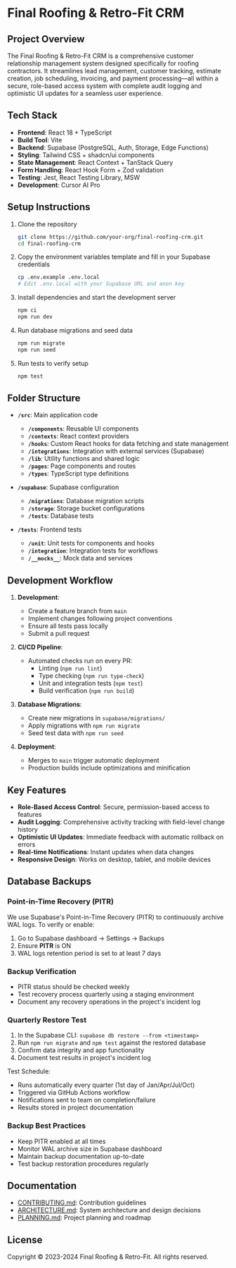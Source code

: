 # Final Roofing & Retro-Fit CRM

## Project Overview

The Final Roofing & Retro-Fit CRM is a comprehensive customer relationship management system designed specifically for roofing contractors. It streamlines lead management, customer tracking, estimate creation, job scheduling, invoicing, and payment processing—all within a secure, role-based access system with complete audit logging and optimistic UI updates for a seamless user experience.

## Tech Stack

- **Frontend**: React 18 + TypeScript
- **Build Tool**: Vite
- **Backend**: Supabase (PostgreSQL, Auth, Storage, Edge Functions)
- **Styling**: Tailwind CSS + shadcn/ui components
- **State Management**: React Context + TanStack Query
- **Form Handling**: React Hook Form + Zod validation
- **Testing**: Jest, React Testing Library, MSW
- **Development**: Cursor AI Pro

## Setup Instructions

1. Clone the repository
   ```bash
   git clone https://github.com/your-org/final-roofing-crm.git
   cd final-roofing-crm
   ```

2. Copy the environment variables template and fill in your Supabase credentials
   ```bash
   cp .env.example .env.local
   # Edit .env.local with your Supabase URL and anon key
   ```

3. Install dependencies and start the development server
   ```bash
   npm ci
   npm run dev
   ```

4. Run database migrations and seed data
   ```bash
   npm run migrate
   npm run seed
   ```

5. Run tests to verify setup
   ```bash
   npm test
   ```

## Folder Structure

- **`/src`**: Main application code
  - **`/components`**: Reusable UI components
  - **`/contexts`**: React context providers
  - **`/hooks`**: Custom React hooks for data fetching and state management
  - **`/integrations`**: Integration with external services (Supabase)
  - **`/lib`**: Utility functions and shared logic
  - **`/pages`**: Page components and routes
  - **`/types`**: TypeScript type definitions

- **`/supabase`**: Supabase configuration
  - **`/migrations`**: Database migration scripts
  - **`/storage`**: Storage bucket configurations
  - **`/tests`**: Database tests

- **`/tests`**: Frontend tests
  - **`/unit`**: Unit tests for components and hooks
  - **`/integration`**: Integration tests for workflows
  - **`/__mocks__`**: Mock data and services

## Development Workflow

1. **Development**:
   - Create a feature branch from `main`
   - Implement changes following project conventions
   - Ensure all tests pass locally
   - Submit a pull request

2. **CI/CD Pipeline**:
   - Automated checks run on every PR:
     - Linting (`npm run lint`)
     - Type checking (`npm run type-check`)
     - Unit and integration tests (`npm test`)
     - Build verification (`npm run build`)

3. **Database Migrations**:
   - Create new migrations in `supabase/migrations/`
   - Apply migrations with `npm run migrate`
   - Seed test data with `npm run seed`

4. **Deployment**:
   - Merges to `main` trigger automatic deployment
   - Production builds include optimizations and minification

## Key Features

- **Role-Based Access Control**: Secure, permission-based access to features
- **Audit Logging**: Comprehensive activity tracking with field-level change history
- **Optimistic UI Updates**: Immediate feedback with automatic rollback on errors
- **Real-time Notifications**: Instant updates when data changes
- **Responsive Design**: Works on desktop, tablet, and mobile devices

## Database Backups

### Point-in-Time Recovery (PITR)
We use Supabase's Point-in-Time Recovery (PITR) to continuously archive WAL logs. To verify or enable:
1. Go to Supabase dashboard → Settings → Backups
2. Ensure **PITR** is ON
3. WAL logs retention period is set to at least 7 days

### Backup Verification
- PITR status should be checked weekly
- Test recovery process quarterly using a staging environment
- Document any recovery operations in the project's incident log

### Quarterly Restore Test
1. In the Supabase CLI: `supabase db restore --from <timestamp>`
2. Run `npm run migrate` and `npm test` against the restored database
3. Confirm data integrity and app functionality
4. Document test results in project's incident log

Test Schedule:
- Runs automatically every quarter (1st day of Jan/Apr/Jul/Oct)
- Triggered via GitHub Actions workflow
- Notifications sent to team on completion/failure
- Results stored in project documentation

### Backup Best Practices
- Keep PITR enabled at all times
- Monitor WAL archive size in Supabase dashboard
- Maintain backup documentation up-to-date
- Test backup restoration procedures regularly

## Documentation

- [CONTRIBUTING.md](./CONTRIBUTING.md): Contribution guidelines
- [ARCHITECTURE.md](./ARCHITECTURE.md): System architecture and design decisions
- [PLANNING.md](./PLANNING.md): Project planning and roadmap

## License

Copyright © 2023-2024 Final Roofing & Retro-Fit. All rights reserved.
